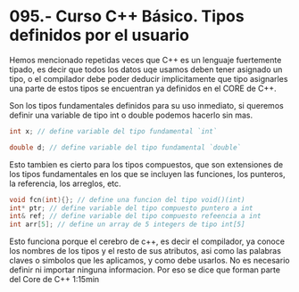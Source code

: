 095.- Curso C++ Básico. Tipos definidos por el usuario
===

Hemos mencionado repetidas veces que C++ es un lenguaje fuertemente tipado, es
decir que todos los datos uqe usamos deben tener asignado un tipo, o el
compilador debe poder deducir implicitamente que tipo asignarles una parte de
estos tipos se encuentran ya definidos en el CORE de C++.

Son los tipos fundamentales definidos para su uso inmediato, si queremos
definir una variable de tipo int o double podemos hacerlo sin mas.
```cpp
int x; // define variable del tipo fundamental `int`
```
    
```cpp
double d; // define variable del tipo fundamental `double`
```

Esto tambien es cierto para los tipos compuestos, que son extensiones de los
tipos fundamentales en los que se incluyen las funciones, los punteros, la
referencia, los arreglos, etc.

```cpp
void fcn(int){}; // define una funcion del tipo void()(int)
int* ptr; // define variable del tipo compuesto puntero a int
int& ref; // define variable del tipo compuesto refeencia a int
int arr[5]; // define un array de 5 integers de tipo int[5]
```

Esto funciona porque el cerebro de c++, es decir el compilador, ya conoce los nombres de los tipos y el resto de sus atributos, asi como las palabras claves o simbolos que les aplicamos, y como debe usarlos. No es necesario definir ni importar ninguna informacion. Por eso se dice que forman parte del Core de C++
1:15min
